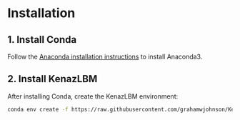 # Installation

## 1. Install Conda

Follow the [Anaconda installation instructions](https://www.anaconda.com/docs/getting-started/anaconda/install) to install Anaconda3.

## 2. Install KenazLBM

After installing Conda, create the KenazLBM environment:

```bash
conda env create -f https://raw.githubusercontent.com/grahamwjohnson/KenazLBM/main/environment.yml
```

